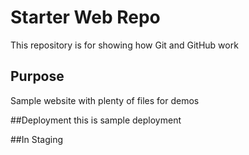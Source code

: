 # Starter Web Repo

This repository is for showing how Git and GitHub work

## Purpose

Sample website with plenty of files for demos

##Deployment
this is sample deployment

##In Staging
